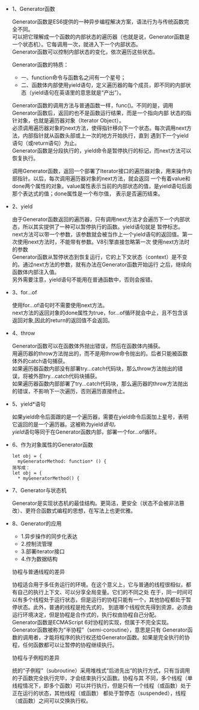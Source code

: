 * 1、Generator函数  

  Generator函数是ES6提供的一种异步编程解决方案，语法行为与传统函数完全不同。  
  可以把它理解成一个函数的内部状态的遍历器（也就是说，Generator函数是一个状态机）。它每调用一次，就进入下一个内部状态。  
  Generator函数可以控制内部状态的变化，依次遍历这些状态。  
  
  Generator函数的特质：  
  - 一、function命令与函数名之间有一个星号；
  - 二、函数体内部使用yield语句，定义遍历器的每个成员，即不同的内部状态（yield语句在英语里的意思就是“产出”）。
  
  Generator函数的调用方法与普通函数一样，func()。不同的是，调用Generator函数后，返回的也不是函数运行结果，而是一个指向内部
  状态的指针对象，也就是遍历器对象（Iterator Object）。  
  必须调用遍历器对象的next方法，使得指针移向下一个状态。每次调用next方法，内部指针就从函数头部或上一次的地方开始执行，直到
  遇到下一个yield语句（或return语句）为止。  
  Generator函数是分段执行的，yield命令是暂停执行的标记，而next方法可以恢复执行。  
  
  调用Generator函数，返回一个部署了Iterator接口的遍历器对象，用来操作内部指针。以后，每次调用遍历器对象的next方法，就会返回
  一个有着value和done两个属性的对象。value属性表示当前的内部状态的值，是yield语句后面那个表达式的值；done属性是一个布尔值，
  表示是否遍历结束。  
  
* 2、yield  

  由于Generator函数返回的遍历器，只有调用next方法才会遍历下一个内部状态，所以其实提供了一种可以暂停执行的函数。yield语句就是
  暂停标志。  
  next方法可以带一个参数，该参数就会被当作上一个yield语句的返回值。第一次使用next方法时，不能带有参数。V8引擎直接忽略第一次
  使用next方法时的参数  
  Generator函数从暂停状态到恢复运行，它的上下文状态（context）是不变的。通过next方法的参数，就有办法在Generator函数开始运行
  之后，继续向函数体内部注入值。  
  另外需要注意，yield语句不能用在普通函数中，否则会报错。  
  
* 3、for...of  

  使用for...of语句时不需要使用next方法。  
  next方法的返回对象的done属性为true，for...of循环就会中止，且不包含该返回对象,因此的return的返回值不会返回。
  
* 4、throw  

  Generator函数可以在函数体外抛出错误，然后在函数体内捕获。  
  用遍历器的throw方法抛出的，而不是用throw命令抛出的。后者只能被函数体外的catch语句捕获。  
  如果遍历器函数内部没有部署try...catch代码块，那么throw方法抛出的错误，将被外部try...catch代码块捕获。  
  如果遍历器函数内部部署了try...catch代码块，那么遍历器的throw方法抛出的错误，不影响下一次遍历，否则遍历直接终止。  
  
* 5、yield*语句  

  如果yield命令后面跟的是一个遍历器，需要在yield命令后面加上星号，表明它返回的是一个遍历器。这被称为yield*语句。  
  yield*语句等同于在Generator函数内部，部署一个for...of循环。

* 6、作为对象属性的Generator函数  

  ```
  let obj = {
    myGeneratorMethod: function* () {
  简写成：
  let obj = {
    * myGeneratorMethod() {
  ```

* 7、Generator与状态机  

  Generator是实现状态机的最佳结构。更简洁，更安全（状态不会被非法篡改）、更符合函数式编程的思想，在写法上也更优雅。
  
* 8、Generator的应用  

  - 1.异步操作的同步化表达
  - 2.控制流管理
  - 3.部署iterator接口
  - 4.作为数据结构
  
  协程与普通线程的差异  
  
    协程适合用于多任务运行的环境。在这个意义上，它与普通的线程很相似，都有自己的执行上下文、可以分享全局变量。它们的不同之处
    在于，同一时间可以有多个线程处于运行状态，但是运行的协程只能有一个，其他协程都处于暂停状态。此外，普通的线程是抢先式的，
    到底哪个线程优先得到资源，必须由运行环境决定，但是协程是合作式的，执行权由协程自己分配。  
    Generator函数是ECMAScript 6对协程的实现，但属于不完全实现。Generator函数被称为“半协程”（semi-coroutine），意思是只有
    Generator函数的调用者，才能将程序的执行权还给Generator函数。如果是完全执行的协程，任何函数都可以让暂停的协程继续执行。  
    
  协程与子例程的差异  
  
    统的“子例程”（subroutine）采用堆栈式“后进先出”的执行方式，只有当调用的子函数完全执行完毕，才会结束执行父函数。协程与其
    不同，多个线程（单线程情况下，即多个函数）可以并行执行，但是只有一个线程（或函数）处于正在运行的状态，其他线程（或函数）
    都处于暂停态（suspended），线程（或函数）之间可以交换执行权。  

